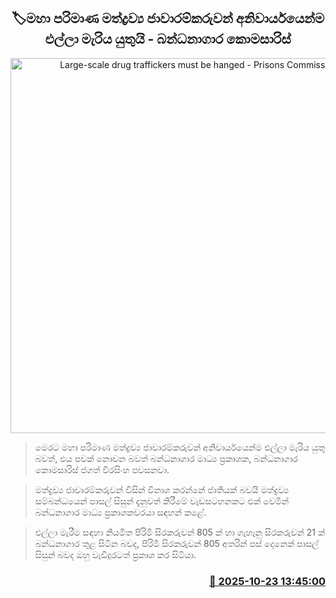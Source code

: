 <p align='center'><b><h2 align='center' title='Large-scale drug traffickers must be hanged - Prisons Commissioner'>🏷මහා පරිමාණ මත්ද්‍රව්‍ය ජාවාරම්කරුවන් අනිවාර්යයෙන්ම එල්ලා මැරිය යුතුයි - බන්ධනාගාර කොමසාරිස්</h2></b></p>
<p align='center'><img src='https://helakuru.sgp1.cdn.digitaloceanspaces.com/esana/images/lib/jagath-weerasinhe-prison.jpg' width='600' alt='Large-scale drug traffickers must be hanged - Prisons Commissioner'></p>

> මෙරට මහා පරිමාණ මත්ද්‍රව්‍ය ජාවාරම්කරුවන් අනිවාර්යයෙන්ම එල්ලා මැරිය යුතු බවත්, එය පවක් නොවන බවත් බන්ධනාගාර මාධ්‍ය ප්‍රකාශක, බන්ධනාගාර කොමසාරිස් ජගත් වීරසිංහ පවසනවා.

> මත්ද්‍රව්‍ය ජාවාරම්කරුවන් විසින් විනාශ කරන්නේ ජාතියක් බවයි මත්ද්‍රව්‍ය සම්බන්ධයෙන් පාසල් සිසුන් දැනුවත් කිරීමේ වැඩසටහනකට එක් වෙමින් බන්ධනාගාර මාධ්‍ය ප්‍රකාශකවරයා සඳහන් කළේ.

> එල්ලා මැරීම සඳහා නියමිත පිරිමි සිරකරුවන් 805 ක් හා ගැහැනු සිරකරුවන් 21 ක් බන්ධනාගාර තුළ සිටින බවද, පිරිමි සිරකරුවන් 805 අතරින් පස් දෙනෙක් පාසල් සිසුන් බවද ඔහු වැඩිදුරටත් ප්‍රකාශ කර සිටියා.



<h3 align='right'><a href='https://www.helakuru.lk/esana/p/114729/'>📅 2025-10-23 13:45:00</a></h3>
